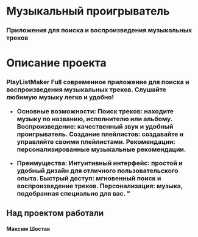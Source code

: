 <h1 align="left">Музыкальный проигрыватель</h1>

<h3 align="left">Приложения для поиска и воспроизведения музыкальных треков</h3>

<h1 align="left">Описание проекта</h1>

<h3 align="left">PlayListMaker Full современное приложение для поиска и воспроизведения музыкальных треков. Слушайте любимую музыку легко и удобно!

- Основные возможности:
Поиск треков: находите музыку по названию, исполнителю или альбому.
Воспроизведение: качественный звук и удобный проигрыватель.
Создание плейлистов: создавайте и управляйте своими плейлистами.
Рекомендации: персонализированные музыкальные рекомендации.

- Преимущества:
Интуитивный интерфейс: простой и удобный дизайн для отличного пользовательского опыта.
Быстрый доступ: мгновенный поиск и воспроизведение треков.
Персонализация: музыка, подобранная специально для вас.
"</h3>

<h2 align="left">Над проектом работали</h2>
<h4 align="left">Максим Шостак</h4>
